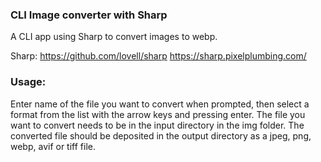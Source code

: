 ### CLI Image converter with Sharp

A CLI app using Sharp to convert images to webp.

Sharp:
https://github.com/lovell/sharp
https://sharp.pixelplumbing.com/

### Usage:

Enter name of the file you want to convert when prompted, then select a format from the list with the arrow keys and pressing enter.
The file you want to convert needs to be in the input directory in the img folder.
The converted file should be deposited in the output directory as a jpeg, png, webp, avif or tiff file.
